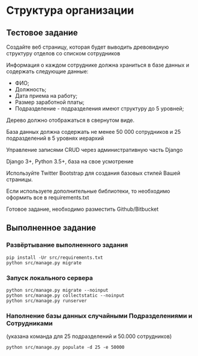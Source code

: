 # Структура организации

## Тестовое задание

Создайте веб страницу, которая будет выводить древовидную структуру отделов со списком сотрудников
 
Информация о каждом сотруднике должна храниться в базе данных и содержать следующие данные:

- ФИО;
- Должность;
- Дата приема на работу;
- Размер заработной платы;
- Подразделение - подразделения имеют структуру до 5 уровней;
 
Дерево должно отображаться в свернутом виде. 
 
База данных должна содержать не менее 50 000 сотрудников и 25 подразделений в 5 уровнях иерархий
 
Управление записями CRUD через административную часть Django
 
Django 3+, Python 3.5+, база на свое усмотрение

Используйте Twitter Bootstrap для создания базовых стилей Вашей страницы.
 
Если используете дополнительные библиотеки, то необходимо оформить все в requirements.txt
 
Готовое задание, необходимо разместить Github/Bitbucket

## Выполненное задание

### Развёртывание выполненного задания

```shell
pip install -Ur src/requirements.txt
python src/manage.py migrate
```

### Запуск локального сервера

```shell
python src/manage.py migrate --noinput
python src/manage.py collectstatic --noinput
python src/manage.py runserver
```

### Наполнение базы данных случайными Подразделениями и Сотрудниками

(указана команда для 25 подразделений и 50.000 сотрудников)

```shell
python src/manage.py populate -d 25 -e 50000 
```

